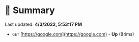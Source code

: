 # 📖 Summary
Last updated: **4/3/2022, 5:53:17 PM**

- `GET` [https://google.com](https://google.com) - **Up** (84ms)
